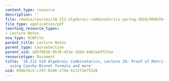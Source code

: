 ```yaml
---
content_type: resource
description: ''
file: /media/courses/18-212-algebraic-combinatorics-spring-2019/094b76c5c29782d6279ab112f2e75328_MIT18_212S19_lec28.pdf
file_type: application/pdf
learning_resource_types:
- Lecture Notes
ocw_type: OCWFile
parent_title: Lecture Notes
parent_type: CourseSection
parent_uid: a95f0836-9570-d53e-1bbd-4d62a43f57ae
resourcetype: Document
title: '18.212 S19 Algebraic Combinatorics, Lecture 28: Proof of Matrix Tree Theorem
  using Cauchy-Binnet formula and more'
uid: 094b76c5-c297-82d6-279a-b112f2e75328
---
```

